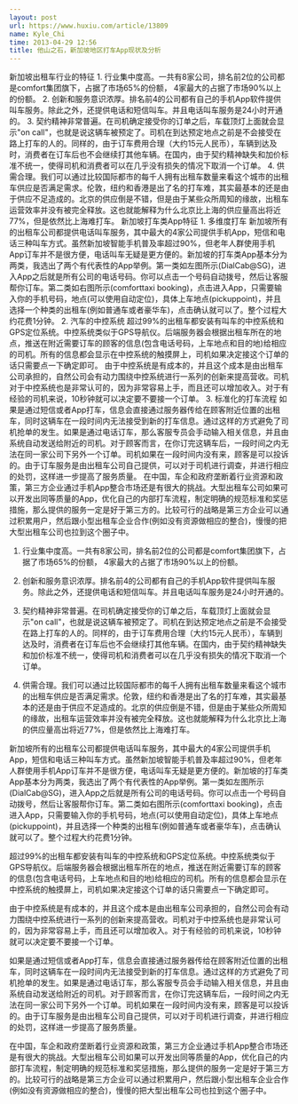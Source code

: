 ```yaml
---
layout: post
url: https://www.huxiu.com/article/13809
name: Kyle_Chi
time: 2013-04-29 12:56
title: 他山之石，新加坡地区打车App现状及分析
---
```

新加坡出租车行业的特征 1. 行业集中度高。一共有8家公司，排名前2位的公司都是comfort集团旗下，占据了市场65%的份额， 4家最大的占据了市场90%以上的份额。 2. 创新和服务意识浓厚。排名前4的公司都有自己的手机App软件提供叫车服务。除此之外，还提供电话和短信叫车。并且电话叫车服务是24小时开通的。 3. 契约精神非常普遍。在司机确定接受你的订单之后，车载顶灯上面就会显示"on call"，也就是说这辆车被预定了。司机在到达预定地点之前是不会接受在路上打车的人的。同样的，由于订车费用合理（大约15元人民币），车辆到达及时，消费者在订车后也不会继续打其他车辆。在国内，由于契约精神缺失和加价标准不统一，使得司机和消费者可以在几乎没有损失的情况下取消一个订单。 4. 供需合理。我们可以通过比较国际都市的每千人拥有出租车数量来看这个城市的出租车供应是否满足需求。伦敦，纽约和香港是出了名的打车难，其实最基本的还是由于供应不足造成的。北京的供应倒是不错，但是由于某些众所周知的缘故，出租车运营效率并没有被完全释放。这也就能解释为什么北京比上海的供应量高出将近77%，但是依然比上海难打车。 新加坡打车类App特征 1. 多维度打车 新加坡所有的出租车公司都提供电话叫车服务，其中最大的4家公司提供手机App，短信和电话三种叫车方式。虽然新加坡智能手机普及率超过90%，但老年人群使用手机App订车并不是很方便，电话叫车无疑是更方便的。新加坡的打车类App基本分为两类，我选出了两个有代表性的App举例。第一类如左图所示(DialCab@SG)，进入App之后就是所有公司的电话号码。你可以点击一个号码自动拨号，然后让客服帮你订车。第二类如右图所示(comforttaxi booking)，点击进入App，只需要输入你的手机号码，地点(可以使用自动定位)，具体上车地点(pickuppoint)，并且选择一个种类的出租车(例如普通车或者豪华车)，点击确认就可以了。整个过程大约花费1分钟。 2. 汽车的中控系统 超过99%的出租车都安装有叫车的中控系统和GPS定位系统。中控系统类似于GPS导航仪。后端服务器会根据出租车所在的地点，推送在附近需要订车的顾客的信息(包含电话号码，上车地点和目的地)给相应的司机。所有的信息都会显示在中控系统的触摸屏上，司机如果决定接这个订单的话只需要点一下确定即可。 由于中控系统是有成本的，并且这个成本是由出租车公司承担的，自然公司会有动力围绕中控系统进行一系列的创新来提高营收。司机对于中控系统也是非常认可的，因为非常容易上手，而且还可以增加收入。对于有经验的司机来说，10秒钟就可以决定要不要接一个订单。 3. 标准化的打车流程 如果是通过短信或者App打车，信息会直接通过服务器传给在顾客附近位置的出租车，同时这辆车在一段时间内无法接受到新的打车信息。通过这样的方式避免了司机抢单的发生。如果是通过电话订车，那么客服专员会手动输入相关信息，并且由系统自动发送给附近的司机。对于顾客而言，在你订完这辆车后，一段时间之内无法在同一家公司下另外一个订单。司机如果在一段时间内没有来，顾客是可以投诉的。由于订车服务是由出租车公司自己提供，可以对于司机进行调查，并进行相应的处罚，这样进一步提高了服务质量。 在中国，车企和政府垄断着行业资源和政策，第三方企业通过手机App整合市场还是有很大的挑战。大型出租车公司如果可以开发出同等质量的App，优化自己的内部打车流程，制定明确的规范标准和奖惩措施，那么提供的服务一定是好于第三方的。比较可行的战略是第三方企业可以通过积累用户，然后跟小型出租车企业合作(例如没有资源做相应的整合)，慢慢的把大型出租车公司也拉到这个圈子中。

1. 行业集中度高。一共有8家公司，排名前2位的公司都是comfort集团旗下，占据了市场65%的份额， 4家最大的占据了市场90%以上的份额。

2. 创新和服务意识浓厚。排名前4的公司都有自己的手机App软件提供叫车服务。除此之外，还提供电话和短信叫车。并且电话叫车服务是24小时开通的。

3. 契约精神非常普遍。在司机确定接受你的订单之后，车载顶灯上面就会显示"on call"，也就是说这辆车被预定了。司机在到达预定地点之前是不会接受在路上打车的人的。同样的，由于订车费用合理（大约15元人民币），车辆到达及时，消费者在订车后也不会继续打其他车辆。在国内，由于契约精神缺失和加价标准不统一，使得司机和消费者可以在几乎没有损失的情况下取消一个订单。

4. 供需合理。我们可以通过比较国际都市的每千人拥有出租车数量来看这个城市的出租车供应是否满足需求。伦敦，纽约和香港是出了名的打车难，其实最基本的还是由于供应不足造成的。北京的供应倒是不错，但是由于某些众所周知的缘故，出租车运营效率并没有被完全释放。这也就能解释为什么北京比上海的供应量高出将近77%，但是依然比上海难打车。

新加坡所有的出租车公司都提供电话叫车服务，其中最大的4家公司提供手机App，短信和电话三种叫车方式。虽然新加坡智能手机普及率超过90%，但老年人群使用手机App订车并不是很方便，电话叫车无疑是更方便的。新加坡的打车类App基本分为两类，我选出了两个有代表性的App举例。第一类如左图所示(DialCab@SG)，进入App之后就是所有公司的电话号码。你可以点击一个号码自动拨号，然后让客服帮你订车。第二类如右图所示(comforttaxi booking)，点击进入App，只需要输入你的手机号码，地点(可以使用自动定位)，具体上车地点(pickuppoint)，并且选择一个种类的出租车(例如普通车或者豪华车)，点击确认就可以了。整个过程大约花费1分钟。

超过99%的出租车都安装有叫车的中控系统和GPS定位系统。中控系统类似于GPS导航仪。后端服务器会根据出租车所在的地点，推送在附近需要订车的顾客的信息(包含电话号码，上车地点和目的地)给相应的司机。所有的信息都会显示在中控系统的触摸屏上，司机如果决定接这个订单的话只需要点一下确定即可。

由于中控系统是有成本的，并且这个成本是由出租车公司承担的，自然公司会有动力围绕中控系统进行一系列的创新来提高营收。司机对于中控系统也是非常认可的，因为非常容易上手，而且还可以增加收入。对于有经验的司机来说，10秒钟就可以决定要不要接一个订单。

如果是通过短信或者App打车，信息会直接通过服务器传给在顾客附近位置的出租车，同时这辆车在一段时间内无法接受到新的打车信息。通过这样的方式避免了司机抢单的发生。如果是通过电话订车，那么客服专员会手动输入相关信息，并且由系统自动发送给附近的司机。对于顾客而言，在你订完这辆车后，一段时间之内无法在同一家公司下另外一个订单。司机如果在一段时间内没有来，顾客是可以投诉的。由于订车服务是由出租车公司自己提供，可以对于司机进行调查，并进行相应的处罚，这样进一步提高了服务质量。

在中国，车企和政府垄断着行业资源和政策，第三方企业通过手机App整合市场还是有很大的挑战。大型出租车公司如果可以开发出同等质量的App，优化自己的内部打车流程，制定明确的规范标准和奖惩措施，那么提供的服务一定是好于第三方的。比较可行的战略是第三方企业可以通过积累用户，然后跟小型出租车企业合作(例如没有资源做相应的整合)，慢慢的把大型出租车公司也拉到这个圈子中。

